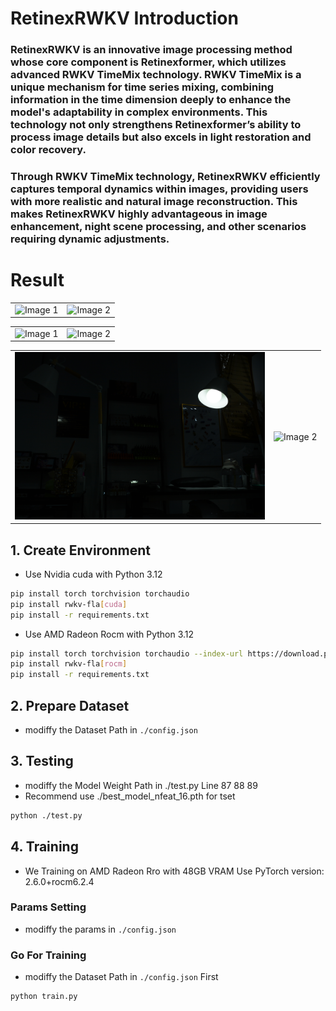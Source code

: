 # RetinexRWKV Introduction
### RetinexRWKV is an innovative image processing method whose core component is Retinexformer, which utilizes advanced RWKV TimeMix technology. RWKV TimeMix is a unique mechanism for time series mixing, combining information in the time dimension deeply to enhance the model's adaptability in complex environments. This technology not only strengthens Retinexformer’s ability to process image details but also excels in light restoration and color recovery.

### Through RWKV TimeMix technology, RetinexRWKV efficiently captures temporal dynamics within images, providing users with more realistic and natural image reconstruction. This makes RetinexRWKV highly advantageous in image enhancement, night scene processing, and other scenarios requiring dynamic adjustments.

# Result
<table>
<tr>
<td>
<img src="./img/input/199.png" alt="Image 1" width="400"/>
</td>
<td>
<img src="./img/output/199.png" alt="Image 2" width="400"/>
</td>
</tr>
</table>

<table>
<tr>
<td>
<img src="./img/input/262.png" alt="Image 1" width="400"/>
</td>
<td>
<img src="./img/output/262.png" alt="Image 2" width="400"/>
</td>
</tr>
</table>

<table>
<tr>
<td>
<img src="./img/input/92.png" alt="Image 1" width="400"/>
</td>
<td>
<img src="./img/output/92.png" alt="Image 2" width="400"/>
</td>
</tr>
</table>


## 1. Create Environment
- Use Nvidia cuda with Python 3.12 
```sh
pip install torch torchvision torchaudio
pip install rwkv-fla[cuda]
pip install -r requirements.txt
```
- Use AMD Radeon Rocm with Python 3.12 
```sh
pip install torch torchvision torchaudio --index-url https://download.pytorch.org/whl/rocm6.2.4
pip install rwkv-fla[rocm]
pip install -r requirements.txt
```
## 2. Prepare Dataset
- modiffy the Dataset Path in ```./config.json```

## 3. Testing
- modiffy the Model Weight Path in ./test.py Line 87 88 89
- Recommend use ./best_model_nfeat_16.pth for tset
```sh
python ./test.py 
```


## 4. Training 
- We Training on AMD Radeon Rro with 48GB VRAM Use PyTorch version: 2.6.0+rocm6.2.4
### Params Setting
- modiffy the params in ```./config.json```

### Go For Training
- modiffy the Dataset Path in ```./config.json``` First
```sh
python train.py 
```